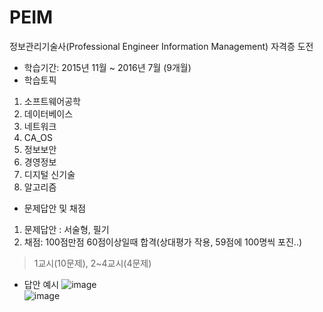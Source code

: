 # PEIM
정보관리기술사(Professional Engineer Information Management) 자격증 도전

- 학습기간: 2015년 11월 ~ 2016년 7월 (9개월)
- 학습토픽
1. 소프트웨어공학
2. 데이터베이스
3. 네트워크
4. CA_OS
5. 정보보안
6. 경영정보
7. 디지털 신기술
8. 알고리즘

- 문제답안 및 채점
 1. 문제답안 : 서술형, 필기
 2. 채점: 100점만점 60점이상일때 합격(상대평가 작용, 59점에 100명씩 포진..)
  > 1교시(10문제), 2~4교시(4문제)

- 답안 예시
![image](https://user-images.githubusercontent.com/45334819/56851939-b5816600-694f-11e9-926f-cfcbe8b961e2.png)  
![image](https://user-images.githubusercontent.com/45334819/56851949-c631dc00-694f-11e9-8fc4-a303f29da36c.png)  
